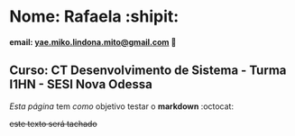 # Nome: Rafaela :shipit:  

#### email: yae.miko.lindona.mito@gmail.com :email:

## Curso: CT Desenvolvimento de Sistema - Turma I1HN - SESI Nova Odessa

*Esta página* tem _como_ objetivo testar o **markdown** :octocat:

~~este texto será tachado~~ 
